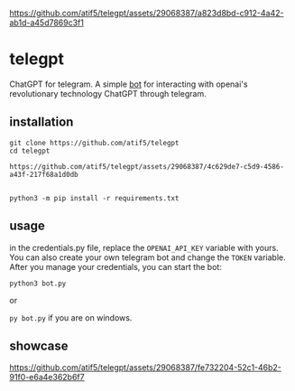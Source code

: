
https://github.com/atif5/telegpt/assets/29068387/a823d8bd-c912-4a42-ab1d-a45d7869c3f1
# telegpt
ChatGPT for telegram. A simple [bot](https://t.me/ChatGPTNewestBot) for interacting with openai's revolutionary technology ChatGPT through telegram.

## installation
```
git clone https://github.com/atif5/telegpt
cd telegpt

https://github.com/atif5/telegpt/assets/29068387/4c629de7-c5d9-4586-a43f-217f68a1d0db


python3 -m pip install -r requirements.txt
```

## usage
in the credentials.py file, replace the `OPENAI_API_KEY` variable with yours. 
You can also create your own telegram bot and change the `TOKEN` variable. After you manage your credentials, you can start the bot:

```python3 bot.py```

or

```py bot.py``` if you are on windows.

## showcase
https://github.com/atif5/telegpt/assets/29068387/fe732204-52c1-46b2-91f0-e6a4e362b6f7

